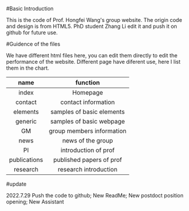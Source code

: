 #Basic Introduction

This is the code of Prof. Hongfei Wang's group website. The origin code and design is from HTML5. PhD student Zhang Li edit it and push it on github for future use.


#Guidence of the files

We have different html files here, you can edit them directly to edit the performance of the website. Different page have diferent use, here I list them in the chart.

|name|function|
|:----:|:----:|
|index|Homepage|
|contact|contact information|
|elements|samples of basic elements|
|generic|samples of basic webpage|
|GM|group members information|
|news|news of the group|
|PI|introduction of prof|
|publications|published papers of prof|
|research|research introduction|

#update

2022.7.29 Push the code to github; New ReadMe; New postdoct position opening; New Assistant

